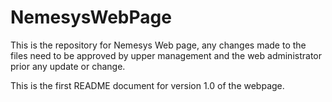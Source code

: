 # NemesysWebPage
This is the repository for Nemesys Web page, any changes made to the files need to be approved by upper management and 
the web administrator prior any update or change.

This is the first README document for version 1.0 of the webpage.
